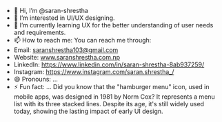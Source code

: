 - 👋 Hi, I’m @saran-shrestha
- 👀 I’m interested in UI/UX designing.
- 🌱 I’m currently learning UX for the better understanding of user needs and requirements.
- 📫 How to reach me: You can reach me through:
- Email: saranshrestha103@gmail.com
- Website: www.saranshrestha.com.np
- LinkedIn: https://www.linkedin.com/in/saran-shrestha-8ab937259/
- Instagram: https://www.instagram.com/saran.shrestha_/
- 😄 Pronouns: ...
- ⚡ Fun fact: ...
Did you know that the "hamburger menu" icon, used in mobile apps, was designed in 1981 by Norm Cox?
It represents a menu list with its three stacked lines. Despite its age, it's still widely used today, showing the lasting impact of early UI design.

<!---
saran-shrestha/saran-shrestha is a ✨ special ✨ repository because its `README.md` (this file) appears on your GitHub profile.
You can click the Preview link to take a look at your changes.
--->

